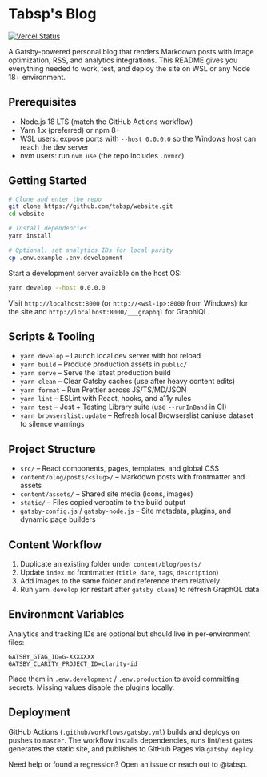 # Tabsp's Blog

[![Vercel Status](https://img.shields.io/github/deployments/tabsp/website/production?label=vercel&logo=vercel)](https://vercel.com/tabsp/website)

A Gatsby-powered personal blog that renders Markdown posts with image optimization, RSS, and analytics integrations. This README gives you everything needed to work, test, and deploy the site on WSL or any Node 18+ environment.

## Prerequisites
- Node.js 18 LTS (match the GitHub Actions workflow)
- Yarn 1.x (preferred) or npm 8+
- WSL users: expose ports with `--host 0.0.0.0` so the Windows host can reach the dev server
- nvm users: run `nvm use` (the repo includes `.nvmrc`)

## Getting Started
```bash
# Clone and enter the repo
git clone https://github.com/tabsp/website.git
cd website

# Install dependencies
yarn install

# Optional: set analytics IDs for local parity
cp .env.example .env.development
```

Start a development server available on the host OS:
```bash
yarn develop --host 0.0.0.0
```
Visit `http://localhost:8000` (or `http://<wsl-ip>:8000` from Windows) for the site and `http://localhost:8000/___graphql` for GraphiQL.

## Scripts & Tooling
- `yarn develop` – Launch local dev server with hot reload
- `yarn build` – Produce production assets in `public/`
- `yarn serve` – Serve the latest production build
- `yarn clean` – Clear Gatsby caches (use after heavy content edits)
- `yarn format` – Run Prettier across JS/TS/MD/JSON
- `yarn lint` – ESLint with React, hooks, and a11y rules
- `yarn test` – Jest + Testing Library suite (use `--runInBand` in CI)
- `yarn browserslist:update` – Refresh local Browserslist caniuse dataset to silence warnings

## Project Structure
- `src/` – React components, pages, templates, and global CSS
- `content/blog/posts/<slug>/` – Markdown posts with frontmatter and assets
- `content/assets/` – Shared site media (icons, images)
- `static/` – Files copied verbatim to the build output
- `gatsby-config.js` / `gatsby-node.js` – Site metadata, plugins, and dynamic page builders

## Content Workflow
1. Duplicate an existing folder under `content/blog/posts/`
2. Update `index.md` frontmatter (`title`, `date`, `tags`, `description`)
3. Add images to the same folder and reference them relatively
4. Run `yarn develop` (or restart after `gatsby clean`) to refresh GraphQL data

## Environment Variables
Analytics and tracking IDs are optional but should live in per-environment files:
```
GATSBY_GTAG_ID=G-XXXXXXX
GATSBY_CLARITY_PROJECT_ID=clarity-id
```
Place them in `.env.development` / `.env.production` to avoid committing secrets. Missing values disable the plugins locally.

## Deployment
GitHub Actions (`.github/workflows/gatsby.yml`) builds and deploys on pushes to `master`. The workflow installs dependencies, runs lint/test gates, generates the static site, and publishes to GitHub Pages via `gatsby deploy`.

Need help or found a regression? Open an issue or reach out to @tabsp.
